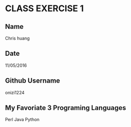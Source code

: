 # CLASS EXERCISE 1

## Name
Chris huang

## Date
11/05/2016

## Github Username
onizi1224

## My Favoriate 3 Programing Languages
Perl Java Python
